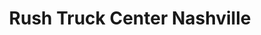 ---
title: "Rush Truck Center Nashville"
url: /smyrna/rush-truck-center-nashville/
shop: Autohaus
---